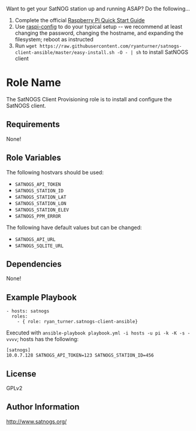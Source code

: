 Want to get your SatNOG station up and running ASAP? Do the following...
  1. Complete the official [Raspberry Pi Quick Start Guide](https://www.raspberrypi.org/help/quick-start-guide/)
  2. Use [raspi-config](https://www.raspberrypi.org/documentation/configuration/raspi-config.md) to do your typical setup -- we recommend at least changing the password, changing the hostname, and expanding the filesystem; reboot as instructed
  3. Run `wget https://raw.githubusercontent.com/ryanturner/satnogs-client-ansible/master/easy-install.sh -O - | sh` to install SatNOGS client

Role Name
=========

The SatNOGS Client Provisioning role is to install and configure the SatNOGS client.

Requirements
------------

None!

Role Variables
--------------

The following hostvars should be used:
* `SATNOGS_API_TOKEN`
* `SATNOGS_STATION_ID`
* `SATNOGS_STATION_LAT`
* `SATNOGS_STATION_LON`
* `SATNOGS_STATION_ELEV`
* `SATNOGS_PPM_ERROR`

The following have default values but can be changed:
* `SATNOGS_API_URL`
* `SATNOGS_SQLITE_URL`

Dependencies
------------

None!

Example Playbook
----------------

```
- hosts: satnogs
  roles:
    - { role: ryan_turner.satnogs-client-ansible}
```
Executed with `ansible-playbook playbook.yml -i hosts -u pi -k -K -s -vvvv`; hosts has the following:
```
[satnogs]
10.0.7.128 SATNOGS_API_TOKEN=123 SATNOGS_STATION_ID=456
```

License
-------

GPLv2

Author Information
------------------

http://www.satnogs.org/
